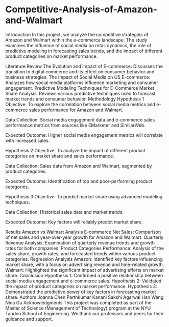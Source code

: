 # Competitive-Analysis-of-Amazon-and-Walmart

Introduction
In this project, we analyze the competitive strategies of Amazon and Walmart within the e-commerce landscape. The study examines the influence of social media on retail dynamics, the role of predictive modeling in forecasting sales trends, and the impact of different product categories on market performance.

Literature Review
The Evolution and Impact of E-commerce: Discusses the transition to digital commerce and its effect on consumer behavior and business strategies.
The Impact of Social Media on US E-commerce: Analyzes how social media platforms influence marketing and consumer engagement.
Predictive Modeling Techniques for E-Commerce Market Share Analysis: Reviews various predictive techniques used to forecast market trends and consumer behavior.
Methodology
Hypothesis 1
Objective: To explore the correlation between social media metrics and e-commerce sales performance for Amazon and Walmart.

Data Collection: Social media engagement data and e-commerce sales performance metrics from sources like EMarketer and SimilarWeb.

Expected Outcome: Higher social media engagement metrics will correlate with increased sales.

Hypothesis 2
Objective: To analyze the impact of different product categories on market share and sales performance.

Data Collection: Sales data from Amazon and Walmart, segmented by product categories.

Expected Outcome: Identification of top and poor-performing product categories.

Hypothesis 3
Objective: To predict market share using advanced modeling techniques.

Data Collection: Historical sales data and market trends.

Expected Outcome: Key factors will reliably predict market share.

Results
Amazon vs Walmart Analysis
E-commerce Net Sales: Comparison of net sales and year-over-year growth for Amazon and Walmart.
Quarterly Revenue Analysis: Examination of quarterly revenue trends and growth rates for both companies.
Product Categories Performance: Analysis of the sales share, growth rates, and forecasted trends within various product categories.
Regression Analysis
Amazon: Identified key factors influencing market share, with a focus on advertising revenue and time-related growth.
Walmart: Highlighted the significant impact of advertising efforts on market share.
Conclusion
Hypothesis 1: Confirmed a positive relationship between social media engagement and e-commerce sales.
Hypothesis 2: Validated the impact of product categories on market performance.
Hypothesis 3: Demonstrated the predictive power of key factors in forecasting market share.
Authors
Joanna Chen
Parthkumar Kanani
Sakshi Agarwal
Han Wang
Nina Gu
Acknowledgments
This project was completed as part of the Master of Science (Management of Technology) program at the NYU Tandon School of Engineering. We thank our professors and peers for their guidance and support.
